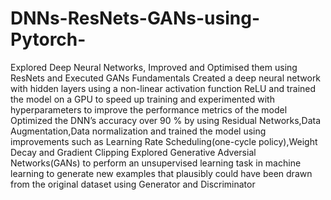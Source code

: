 # DNNs-ResNets-GANs-using-Pytorch-
Explored Deep Neural Networks, Improved and Optimised them using ResNets and Executed GANs Fundamentals
Created a deep neural network with hidden layers using a non-linear activation function ReLU and trained the model on a
GPU to speed up training and experimented with hyperparameters to improve the performance metrics of the model
Optimized the DNN’s accuracy over 90 % by using Residual Networks,Data Augmentation,Data normalization and trained
the model using improvements such as Learning Rate Scheduling(one-cycle policy),Weight Decay and Gradient Clipping
Explored Generative Adversial Networks(GANs) to perform an unsupervised learning task in machine learning to
generate new examples that plausibly could have been drawn from the original dataset using Generator and Discriminator
